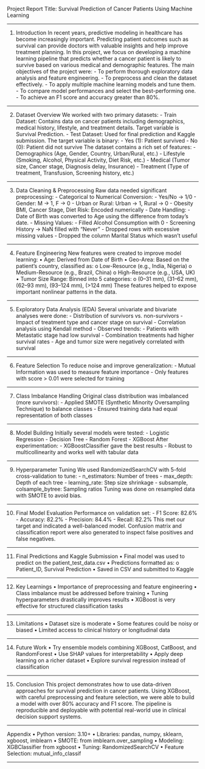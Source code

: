 Project Report
Title: Survival Prediction of Cancer Patients Using Machine Learning 
________________________________________
1. Introduction
In recent years, predictive modeling in healthcare has become increasingly important. Predicting patient outcomes such as survival can provide doctors with valuable insights and help improve treatment planning. In this project, we focus on developing a machine learning pipeline that predicts whether a cancer patient is likely to survive based on various medical and demographic features.
The main objectives of the project were: - To perform thorough exploratory data analysis and feature engineering. - To preprocess and clean the dataset effectively. - To apply multiple machine learning models and tune them. - To compare model performances and select the best-performing one. - To achieve an F1 score and accuracy greater than 80%.
________________________________________
2. Dataset Overview
We worked with two primary datasets: - Train Dataset: Contains data on cancer patients including demographics, medical history, lifestyle, and treatment details. Target variable is Survival Prediction. - Test Dataset: Used for final prediction and Kaggle submission.
The target variable is binary: - Yes (1): Patient survived - No (0): Patient did not survive
The dataset contains a rich set of features: - Demographics (Age, Gender, Country, Urban/Rural, etc.) - Lifestyle (Smoking, Alcohol, Physical Activity, Diet Risk, etc.) - Medical (Tumor size, Cancer stage, Diagnosis delay, Insurance) - Treatment (Type of treatment, Transfusion, Screening history, etc.)
________________________________________
3. Data Cleaning & Preprocessing
Raw data needed significant preprocessing: - Categorical to Numerical Conversion: - Yes/No → 1/0 - Gender: M → 1, F → 0 - Urban or Rural: Urban → 1, Rural → 0 - Obesity BMI, Cancer Stage, Diet Risk: Encoded numerically - Date Handling: - Date of Birth was converted to Age using the difference from today’s date. - Missing Values: - Filled Alcohol Consumption with 0 - Screening History → NaN filled with “Never” - Dropped rows with excessive missing values - Dropped the column Marital Status which wasn’t useful
________________________________________
4. Feature Engineering
New features were created to improve model learning:
•	Age: Derived from Date of Birth
•	Geo-Area: Based on the patient’s country, classified as:
o	Low-Resource (e.g., India, Nigeria)
o	Medium-Resource (e.g., Brazil, China)
o	High-Resource (e.g., USA, UK)
•	Tumor Size Range: Binned into 5 categories:
o	(0–31 mm), (31–62 mm), (62–93 mm), (93–124 mm), (>124 mm)
These features helped to expose important nonlinear patterns in the data.
________________________________________
5. Exploratory Data Analysis (EDA)
Several univariate and bivariate analyses were done: - Distribution of survivors vs. non-survivors - Impact of treatment type and cancer stage on survival - Correlation analysis using Kendall method - Observed trends: - Patients with Metastatic stage had low survival - Combination treatments had higher survival rates - Age and tumor size were negatively correlated with survival
________________________________________
6. Feature Selection
To reduce noise and improve generalization: - Mutual Information was used to measure feature importance - Only features with score > 0.01 were selected for training
________________________________________
7. Class Imbalance Handling
Original class distribution was imbalanced (more survivors): - Applied SMOTE (Synthetic Minority Oversampling Technique) to balance classes - Ensured training data had equal representation of both classes
________________________________________
8. Model Building
Initially several models were tested: - Logistic Regression - Decision Tree - Random Forest - XGBoost
After experimentation: - XGBoostClassifier gave the best results - Robust to multicollinearity and works well with tabular data
________________________________________
9. Hyperparameter Tuning
We used RandomizedSearchCV with 5-fold cross-validation to tune: - n_estimators: Number of trees - max_depth: Depth of each tree - learning_rate: Step size shrinkage - subsample, colsample_bytree: Sampling ratios
Tuning was done on resampled data with SMOTE to avoid bias.
________________________________________
10. Final Model Evaluation
Performance on validation set: - F1 Score: 82.6% - Accuracy: 82.2% - Precision: 84.4% - Recall: 82.2%
This met our target and indicated a well-balanced model.
Confusion matrix and classification report were also generated to inspect false positives and false negatives.
________________________________________
11. Final Predictions and Kaggle Submission
•	Final model was used to predict on the patient_test_data.csv
•	Predictions formatted as:
o	Patient_ID, Survival Prediction
•	Saved in CSV and submitted to Kaggle
________________________________________
12. Key Learnings
•	Importance of preprocessing and feature engineering
•	Class imbalance must be addressed before training
•	Tuning hyperparameters drastically improves results
•	XGBoost is very effective for structured classification tasks
________________________________________
13. Limitations
•	Dataset size is moderate
•	Some features could be noisy or biased
•	Limited access to clinical history or longitudinal data
________________________________________
14. Future Work
•	Try ensemble models combining XGBoost, CatBoost, and RandomForest
•	Use SHAP values for interpretability
•	Apply deep learning on a richer dataset
•	Explore survival regression instead of classification
________________________________________
15. Conclusion
This project demonstrates how to use data-driven approaches for survival prediction in cancer patients. Using XGBoost, with careful preprocessing and feature selection, we were able to build a model with over 80% accuracy and F1 score.
The pipeline is reproducible and deployable with potential real-world use in clinical decision support systems.
________________________________________
Appendix
•	Python version: 3.10+
•	Libraries: pandas, numpy, sklearn, xgboost, imblearn
•	SMOTE: from imblearn.over_sampling
•	Modeling: XGBClassifier from xgboost
•	Tuning: RandomizedSearchCV
•	Feature Selection: mutual_info_classif
________________________________________

